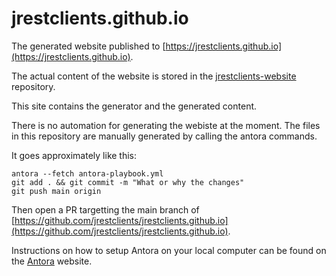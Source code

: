 # jrestclients.github.io

The generated website published to [https://jrestclients.github.io](https://jrestclients.github.io).

The actual content of the website is stored in the [jrestclients-website](https://github.com/jrestclients/jrestclients-website) repository.

This site contains the generator and the generated content.

There is no automation for generating the webiste at the moment.
The files in this repository are manually generated by calling the antora commands.

It goes approximately like this:

```
antora --fetch antora-playbook.yml
git add . && git commit -m "What or why the changes"
git push main origin
```

Then open a PR targetting the main branch of
[https://github.com/jrestclients/jrestclients.github.io](https://github.com/jrestclients/jrestclients.github.io).

Instructions on how to setup Antora on your local computer can be found on the [Antora](https://antora.org) website.
